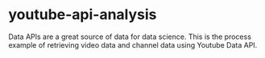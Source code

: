 # youtube-api-analysis
Data APIs are a great source of data for data science. This is the process example of retrieving video data and channel data using Youtube Data API. 
